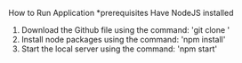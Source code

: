 How to Run Application
*prerequisites
Have NodeJS installed

1. Download the Github file using the command: 'git clone '
2. Install node packages using the command: 'npm install'
3. Start the local server using the command: 'npm start'
